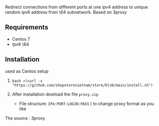 Redirect connections from different ports at one ipv4 address to unique random ipv6 address from \64 subnetwork. Based on 3proxy

## Requirements
- Centos 7
- Ipv6 \64

## Installation
 used as Centos setup

1. `bash <(curl -s "https://github.com/shopstorevietnam/store/blob/main/install.sh")`

1. After installation dowload the file `proxy.zip`
   * File structure: `IP4:PORT:LOGIN:PASS`
) to change proxy format as you like


The source : 3proxy
